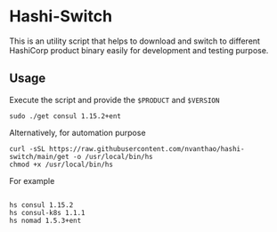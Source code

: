 # Hashi-Switch
This is an utility script that helps to download and switch to different HashiCorp product binary easily for development and testing purpose.

## Usage

Execute the script and provide the `$PRODUCT` and `$VERSION`

```
sudo ./get consul 1.15.2+ent
```

Alternatively, for automation purpose

```
curl -sSL https://raw.githubusercontent.com/nvanthao/hashi-switch/main/get -o /usr/local/bin/hs
chmod +x /usr/local/bin/hs 
```

For example

```

hs consul 1.15.2
hs consul-k8s 1.1.1
hs nomad 1.5.3+ent
```